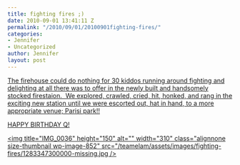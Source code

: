 ```yaml
---
title: fighting fires ;)
date: 2010-09-01 13:41:11 Z
permalink: "/2010/09/01/20100901fighting-fires/"
categories:
- Jennifer
- Uncategorized
author: Jennifer
layout: post
---
```


[The firehouse could do nothing for 30 kiddos running around fighting and delighting at all there was to offer in the newly built and handsomely stocked firestaion.  We explored, crawled, cried, hit, honked, and rang in the exciting new station until we were escorted out, hat in hand, to a more appropriate venue; Parisi park!!](http://www.flickr.com/photos/jenniferandJennifers_photos/sets/72157624577605047/)

[HAPPY BIRTHDAY Q!](http://www.flickr.com/photos/jenniferandJennifers_photos/sets/72157624577605047/)

[<img title="IMG_0036" height="150" alt="" width="310" class="alignnone size-thumbnail wp-image-852" src="/teamelam/assets/images/fighting-fires/1283347300000-missing.jpg />](http://www.flickr.com/photos/jenniferandJennifers_photos/sets/72157624577605047/)

